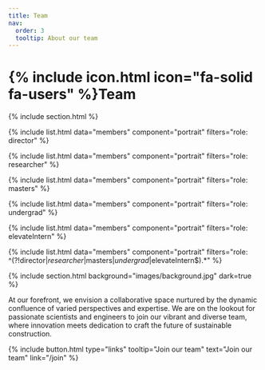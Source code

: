```yaml
---
title: Team
nav:
  order: 3
  tooltip: About our team
---
```


# {% include icon.html icon="fa-solid fa-users" %}Team

{% include section.html %}

{% include list.html data="members" component="portrait" filters="role: director" %}

{% include list.html data="members" component="portrait" filters="role: researcher" %}

{% include list.html data="members" component="portrait" filters="role: masters" %}

{% include list.html data="members" component="portrait" filters="role: undergrad" %}

{% include list.html data="members" component="portrait" filters="role: elevateIntern" %}

{% include list.html data="members" component="portrait" filters="role: ^(?!director$|researcher$|masters$|undergrad$|elevateIntern$).*" %}

{% include section.html background="images/background.jpg" dark=true %}

At our forefront, we envision a collaborative space nurtured by the dynamic confluence of varied perspectives and expertise. We are on the lookout for passionate scientists and engineers to join our vibrant and diverse team, where innovation meets dedication to craft the future of sustainable construction.

{%
  include button.html
  type="links"
  tooltip="Join our team"
  text="Join our team"
  link="/join"
%}
